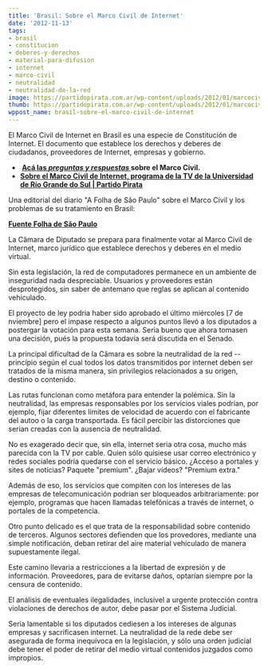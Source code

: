 ```yaml
---
title: 'Brasil: Sobre el Marco Civil de Internet'
date: '2012-11-13'
tags:
- brasil
- constitucion
- deberes-y-derechos
- material-para-difusion
- internet
- marco-civil
- neutralidad
- neutralidad-de-la-red
image: https://partidopirata.com.ar/wp-content/uploads/2012/01/marcocivil.jpg
thumb: https://partidopirata.com.ar/wp-content/uploads/2012/01/marcocivil-150x150.jpg
wppost_name: brasil-sobre-el-marco-civil-de-internet
---
```


El Marco Civil de Internet en Brasil es una especie de Constitución de Internet. El documento que establece los derechos y deberes de ciudadanos, proveedores de Internet, empresas y gobierno.
<ul>
	<li><strong> <a href="https://partidopirata.com.ar/5495/brasil-preguntas-y-respuestas-sobre-el-marco-civil-de-internet" target="_blank">Acá las <em>preguntas y respuestas</em> </a> sobre el Marco Civil.</strong></li>
	<li><strong><a href="../5875/sobre-el-marco-civil-de-internet-programa-de-la-tv-de-la-universidad-de-rio-grande-do-sul" rel="external nofollow">Sobre el Marco Civil de Internet, programa de la TV de la Universidad de Río Grande do Sul | Partido Pirata</a></strong></li>
</ul>
Una editorial del diario "A Folha de São Paulo" sobre el Marco Civil y los problemas de su tratamiento en Brasil:

<strong><a href="http://www1.folha.uol.com.br/opiniao/1184650-editorial-marco-para-a-internet.shtml" target="_blank">Fuente Folha de São Paulo</a></strong>

La Câmara de Diputado se prepara para finalmente votar al Marco Civil de Internet, marco jurídico que establece derechos y deberes en el medio virtual.

Sin esta legislación, la red de computadores permanece en un ambiente de inseguridad nada despreciable. Usuarios y proveedores están desprotegidos, sin saber de antemano que reglas se aplican al contenido vehiculado.

El proyecto de ley podria haber sido aprobado el último miércoles [7 de nviembre] pero el impase respecto a algunos puntos llevó a los diputados a postergar la votación para esta semana. Seria bueno que ahora tomasen una decisión, pués la propuesta todavía será discutida en el Senado.

La principal dificultad de la Câmara es sobre la neutralidad de la red --princípio según el cual todos los datos transmitidos por internet deben ser tratados de la misma manera, sin privilegios relacionados a su origen, destino o contenido.

Las rutas funcionan como metáfora para entender la polémica. Sin la neutralidad, las empresas responsables por los servicios viales podrian, por ejemplo, fijar diferentes límites de velocidad de acuerdo con el fabricante del autoo o la carga transportada. Es fácil percibir las distorciones que serian creadas con la ausencia de neutralidad.

No es exagerado decir que, sin ella, internet seria otra cosa, mucho más parecida con la TV por cable. Quien sólo quisiese usar correo electrónico y redes sociales podria quedarse con el servicio básico. ¿Acceso a portales y sites de notícias? Paquete "premium". ¿Bajar vídeos? "Premium extra."

Además de eso, los servicios que compiten con los intereses de las empresas de telecomunicación podrian ser bloqueados arbitrariamente: por ejemplo, programas que hacen llamadas telefônicas a través de internet, o portales de la competencia.

Otro punto delicado es el que trata de la responsabilidad sobre contenido de terceros. Algunos sectores defienden que los provedores, mediante una simple notificación, deban retirar del aire material vehiculado de manera supuestamente ilegal.

Este camino llevaria a restricciones a la libertad de expresión y de información. Proveedores, para de evitarse daños, optarían siempre por la censura de contenido.

El análisis de eventuales ilegalidades, inclusivel a urgente protección contra violaciones de derechos de autor, debe pasar por el Sistema Judicial.

Seria lamentable si los diputados cediesen a los intereses de algunas empresas y sacrificasen internet. La neutralidad de la rede debe ser asegurada de forma inequívoca en la legislación, y sólo una orden judicial debe tener el poder de retirar del medio virtual contenidos juzgados como impropios.
